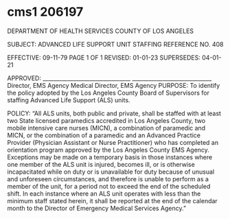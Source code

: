 # cms1 206197

DEPARTMENT OF HEALTH SERVICES 
COUNTY OF LOS ANGELES   
 
SUBJECT: ADVANCED LIFE SUPPORT UNIT STAFFING REFERENCE NO. 408 
 
 
 
 
 
EFFECTIVE: 09-11-79 PAGE 1 OF 1 
REVISED: 01-01-23 
SUPERSEDES: 04-01-21 
 
 
APPROVED:  ________________________________ _____________________________ 
Director, EMS Agency Medical Director, EMS Agency 
PURPOSE: To identify the policy adopted by the Los Angeles County Board of 
Supervisors for staffing Advanced Life Support (ALS) units. 
 
POLICY: “All ALS units, both public and private, shall be staffed with at least two 
State licensed paramedics accredited in Los Angeles County, two mobile 
intensive care nurses (MICN), a combination of paramedic and MICN, or 
the combination of a paramedic and an Advanced Practice Provider 
(Physician Assistant or Nurse Practitioner) who has completed an 
orientation program approved by the Los Angeles County EMS Agency. 
Exceptions may be made on a temporary basis in those instances where 
one member of the ALS unit is injured, becomes ill, or is otherwise 
incapacitated while on duty or is unavailable for duty because of unusual 
and unforeseen circumstances, and therefore is unable to perform as a 
member of the unit, for a period not to exceed the end of the scheduled 
shift. In each instance where an ALS unit operates with less than the 
minimum staff stated herein, it shall be reported at the end of the calendar 
month to the Director of Emergency Medical Services Agency.”
